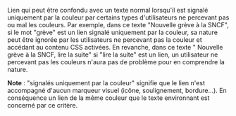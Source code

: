 Lien qui peut être confondu avec un texte normal lorsqu'il est signalé uniquement par la couleur par certains types d'utilisateurs ne percevant pas ou mal les couleurs. Par exemple, dans ce texte "Nouvelle grève à la SNCF", si le mot "grève" est un lien signalé uniquement par la couleur, sa nature peut être ignorée par les utilisateurs ne percevant pas la couleur et accédant au contenu CSS activées. En revanche, dans ce texte " Nouvelle grève à la SNCF, lire la suite" si "lire la suite" est un lien, un utilisateur ne percevant pas les couleurs n'aura pas de problème pour en comprendre la nature.

**Note** : "signalés uniquement par la couleur" signifie que le lien n'est accompagné d'aucun marqueur visuel (icône, soulignement, bordure...). En conséquence un lien de la même couleur que le texte environnant est concerné par ce critère.
